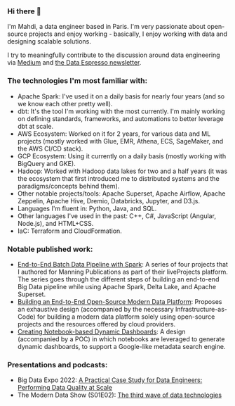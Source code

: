 ### Hi there 👋

I'm Mahdi, a data engineer based in Paris. I'm very passionate about open-source projects and enjoy working  - basically, I enjoy working with data and designing scalable solutions.


I try to meaningfully contribute to the discussion around data engineering via [Medium](https://mahdiqb.medium.com/) and [the Data Espresso newsletter](https://dataespresso.substack.com/).


### The technologies I'm most familiar with:
- Apache Spark: I've used it on a daily basis for nearly four years (and so we know each other pretty well).
- dbt: It's the tool I'm working with the most currently. I'm mainly working on defining standards, frameworks, and automations to better leverage dbt at scale.
- AWS Ecosystem: Worked on it for 2 years, for various data and ML projects (mostly worked with Glue, EMR, Athena, ECS, SageMaker, and the AWS CI/CD stack).
- GCP Ecosystem: Using it currently on a daily basis (mostly working with BigQuery and GKE).
- Hadoop: Worked with Hadoop data lakes for two and a half years (it was the ecosystem that first introduced me to distributed systems and the paradigms/concepts behind them).
- Other notable projects/tools: Apache Superset, Apache Airflow, Apache Zeppelin, Apache Hive, Dremio, Databricks, Jupyter, and D3.js.
- Languages I'm fluent in: Python, Java, and SQL.
- Other languages I've used in the past: C++, C#, JavaScript (Angular, Node.js), and HTML+CSS.
- IaC: Terraform and CloudFormation.


### Notable published work:
- [End-to-End Batch Data Pipeline with Spark](https://www.manning.com/liveprojectseries/batch-data-pipeline-with-spark): A series of four projects that I authored for Manning Publications as part of their liveProjects platform. The series goes through the different steps of building an end-to-end Big Data pipeline while using Apache Spark, Delta Lake, and Apache Superset.
- [Building an End-to-End Open-Source Modern Data Platform](https://towardsdatascience.com/building-an-end-to-end-open-source-modern-data-platform-c906be2f31bd): Proposes an exhaustive design (accompanied by the necessary Infrastructure-as-Code) for building a modern data platform solely using open-source projects and the resources offered by cloud providers.
- [Creating Notebook-based Dynamic Dashboards](https://towardsdatascience.com/creating-notebook-based-dynamic-dashboards-91f936adc6f3): A design (accompanied by a POC) in which notebooks are leveraged to generate dynamic dashboards, to support a Google-like metadata search engine.

### Presentations and podcasts:
- Big Data Expo 2022: [A Practical Case Study for Data Engineers: Performing Data Quality at Scale](https://www.bigdata-expo.nl/nl/programma/practical-case-study-data-engineers-performing-data-quality-scale)
- The Modern Data Show (S01E02): [The third wave of data technologies](https://www.moderndatastack.xyz/podcast/s01-e02-the-third-wave-of-data-technologies-with-mahdi-karabiben-auex)

<!--
**mahdiqb/mahdiqb** is a ✨ _special_ ✨ repository because its `README.md` (this file) appears on your GitHub profile.

Here are some ideas to get you started:

- 🔭 I’m currently working on ...
- 🌱 I’m currently learning ...
- 👯 I’m looking to collaborate on ...
- 🤔 I’m looking for help with ...
- 💬 Ask me about ...
- 📫 How to reach me: ...
- 😄 Pronouns: ...
- ⚡ Fun fact: ...
-->
